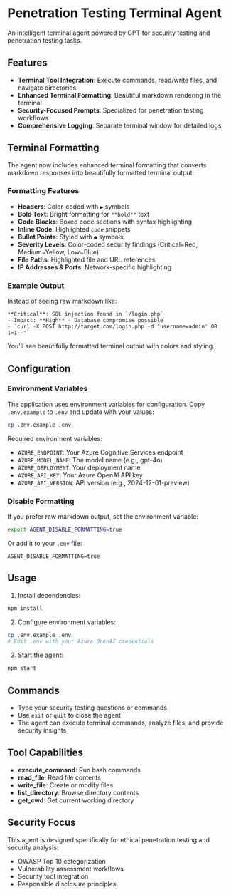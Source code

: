 # Penetration Testing Terminal Agent

An intelligent terminal agent powered by GPT for security testing and penetration testing tasks.

## Features

- **Terminal Tool Integration**: Execute commands, read/write files, and navigate directories
- **Enhanced Terminal Formatting**: Beautiful markdown rendering in the terminal
- **Security-Focused Prompts**: Specialized for penetration testing workflows
- **Comprehensive Logging**: Separate terminal window for detailed logs

## Terminal Formatting

The agent now includes enhanced terminal formatting that converts markdown responses into beautifully formatted terminal output:

### Formatting Features

- **Headers**: Color-coded with `▶` symbols
- **Bold Text**: Bright formatting for `**bold**` text
- **Code Blocks**: Boxed code sections with syntax highlighting
- **Inline Code**: Highlighted `code` snippets
- **Bullet Points**: Styled with `●` symbols
- **Severity Levels**: Color-coded security findings (Critical=Red, Medium=Yellow, Low=Blue)
- **File Paths**: Highlighted file and URL references
- **IP Addresses & Ports**: Network-specific highlighting

### Example Output

Instead of seeing raw markdown like:
```
**Critical**: SQL injection found in `/login.php`
- Impact: **High** - Database compromise possible
- `curl -X POST http://target.com/login.php -d "username=admin' OR 1=1--"`
```

You'll see beautifully formatted terminal output with colors and styling.

## Configuration

### Environment Variables
The application uses environment variables for configuration. Copy `.env.example` to `.env` and update with your values:

```bash
cp .env.example .env
```

Required environment variables:
- `AZURE_ENDPOINT`: Your Azure Cognitive Services endpoint
- `AZURE_MODEL_NAME`: The model name (e.g., gpt-4o)
- `AZURE_DEPLOYMENT`: Your deployment name
- `AZURE_API_KEY`: Your Azure OpenAI API key
- `AZURE_API_VERSION`: API version (e.g., 2024-12-01-preview)

### Disable Formatting
If you prefer raw markdown output, set the environment variable:
```bash
export AGENT_DISABLE_FORMATTING=true
```
Or add it to your `.env` file:
```
AGENT_DISABLE_FORMATTING=true
```

## Usage

1. Install dependencies:
```bash
npm install
```

2. Configure environment variables:
```bash
cp .env.example .env
# Edit .env with your Azure OpenAI credentials
```

3. Start the agent:
```bash
npm start
```

## Commands

- Type your security testing questions or commands
- Use `exit` or `quit` to close the agent
- The agent can execute terminal commands, analyze files, and provide security insights

## Tool Capabilities

- **execute_command**: Run bash commands
- **read_file**: Read file contents
- **write_file**: Create or modify files
- **list_directory**: Browse directory contents
- **get_cwd**: Get current working directory

## Security Focus

This agent is designed specifically for ethical penetration testing and security analysis:
- OWASP Top 10 categorization
- Vulnerability assessment workflows
- Security tool integration
- Responsible disclosure principles
